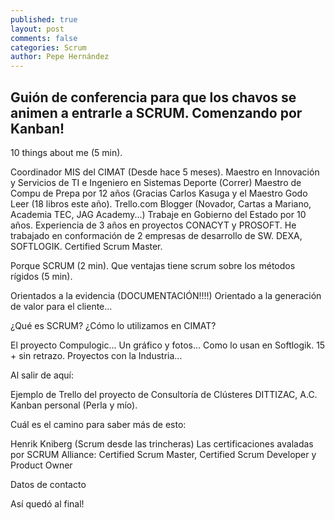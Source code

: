 ```yaml
---
published: true
layout: post
comments: false
categories: Scrum
author: Pepe Hernández
---
```


## Guión de conferencia para que los chavos se animen a entrarle a SCRUM. Comenzando por Kanban!

10 things about me (5 min).

Coordinador MIS del CIMAT (Desde hace 5 meses).
Maestro en Innovación y Servicios de TI e Ingeniero en Sistemas
Deporte (Correr)
Maestro de Compu de Prepa por 12 años (Gracias Carlos Kasuga y el Maestro Godo
Leer (18 libros este año). Trello.com
Blogger (Novador, Cartas a Mariano, Academia TEC, JAG Academy...)
Trabaje en Gobierno del Estado por 10 años.
Experiencia de 3 años en proyectos CONACYT y PROSOFT.
He trabajado en conformación de 2 empresas de desarrollo de SW. DEXA, SOFTLOGIK.
Certified Scrum Master. 

Porque SCRUM (2 min).
Que ventajas tiene scrum sobre los métodos rígidos (5 min).

Orientados a la evidencia (DOCUMENTACIÓN!!!!)
Orientado a la generación de valor para el cliente...

¿Qué es SCRUM?
¿Cómo lo utilizamos en CIMAT?

El proyecto Compulogic... Un gráfico y fotos...
Como lo usan en Softlogik. 15 + sin retrazo.
Proyectos con la Industria...

Al salir de aquí:

Ejemplo de Trello del proyecto de Consultoría de Clústeres DITTIZAC, A.C.
Kanban personal (Perla y mío).


Cuál es el camino para saber más de esto:

Henrik Kniberg (Scrum desde las trincheras)
Las certificaciones avaladas por SCRUM Alliance: Certified Scrum Master, Certified Scrum Developer y Product Owner

Datos de contacto

Así quedó al final!